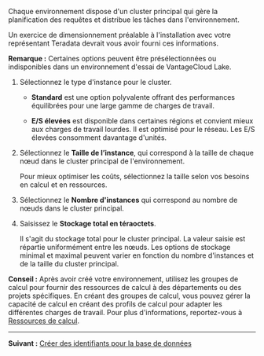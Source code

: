 Chaque environnement dispose d'un cluster principal qui gère la planification des requêtes et distribue les tâches dans l'environnement.

Un exercice de dimensionnement préalable à l'installation avec votre représentant Teradata devrait vous avoir fourni ces informations.

**Remarque :** Certaines options peuvent être présélectionnées ou indisponibles dans un environnement d'essai de VantageCloud Lake.

1.  Sélectionnez le type d'instance pour le cluster.

    -   **Standard** est une option polyvalente offrant des performances équilibrées pour une large gamme de charges de travail.

    -   **E/S élevées** est disponible dans certaines régions et convient mieux aux charges de travail lourdes. Il est optimisé pour le réseau. Les E/S élevées consomment davantage d'unités.

2.  Sélectionnez le **Taille de l’instance**, qui correspond à la taille de chaque nœud dans le cluster principal de l'environnement.

    Pour mieux optimiser les coûts, sélectionnez la taille selon vos besoins en calcul et en ressources.

3.  Sélectionnez le **Nombre d'instances** qui correspond au nombre de nœuds dans le cluster principal.

4.  Saisissez le **Stockage total en téraoctets**.

    Il s'agit du stockage total pour le cluster principal. La valeur saisie est répartie uniformément entre les nœuds. Les options de stockage minimal et maximal peuvent varier en fonction du nombre d'instances et de la taille du cluster principal.

**Conseil :** Après avoir créé votre environnement, utilisez les groupes de calcul pour fournir des ressources de calcul à des départements ou des projets spécifiques. En créant des groupes de calcul, vous pouvez gérer la capacité de calcul en créant des profils de calcul pour adapter les différentes charges de travail. Pour plus d'informations, reportez-vous à [Ressources de calcul](nmr1658424425362.md).

------------------------------------------------------------------------

**Suivant :** [Créer des identifiants pour la base de données](czl1721069081260.md)
